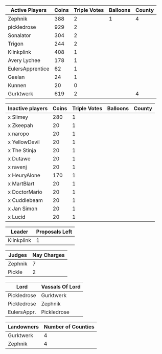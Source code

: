 | Active Players  | Coins | Triple Votes | Balloons | County |
|-----------------|-------|--------------|----------|--------|
| Zephnik         |  388  |2             |1         |  4     |
| pickledrose     |  929  |2             |          |        |
| Sonalator       | 304   |2             |          |        |
| Trigon          |244    |2             |          |        |
| Klinkplink      |408    | 1            |          |        |
| Avery Lychee    |   178 |   1          |          |        |
| EulersApprentice|62     |    1         |          |        |
| Gaelan          |   24  |     1        |          |        |
| Kunnen          |   20  |     0        |          |        |
|  Gurktwerk      | 619   |2             |          |4       |

| Inactive players| Coins | Triple Votes | Balloons | County |
|-----------------|-------|--------------|----------|--------|
|x Slimey         | 280   |1             |          |        |
|x Zkeepah        |  20   |  1           |          |        |
|x naropo         | 20    | 1            |          |        |
|x YellowDevil    |20     |  1           |          |        |
|x The Stinja     |20     |   1          |          |        |
|x Dutawe         | 20    |    1         |          |        |
|x ravenj         |  20   |     1        |          |        |
|x HeuryAlone     | 170   | 1            |          |        |
|x MartBlart      | 20    |1             |          |        |
|x DoctorMario    |   20  | 1            |          |        |
|x Cuddlebeam     |20     |  1           |          |        |
|x Jan Simon      |20     |   1          |          |        |
|x Lucid          |20     |    1         |          |        |

|Leader      |Proposals Left|
|------------|--------------|
|Klinkplink  |1             |

|Judges     |Nay Charges|
|-----------|-----------|
|Zephnik    |7          |
|Pickle     |2          |

|Lord       | Vassals Of Lord|
|-----------|----------------|
|Pickledrose|Gurktwerk       |
|Pickledrose|Zephnik         |
|EulersAppr.|Pickledrose     |

|Landowners | Number of Counties |
|-----------|--------------------|
|Gurktwerk  |4                   |
|Zephnik    |4                   |
